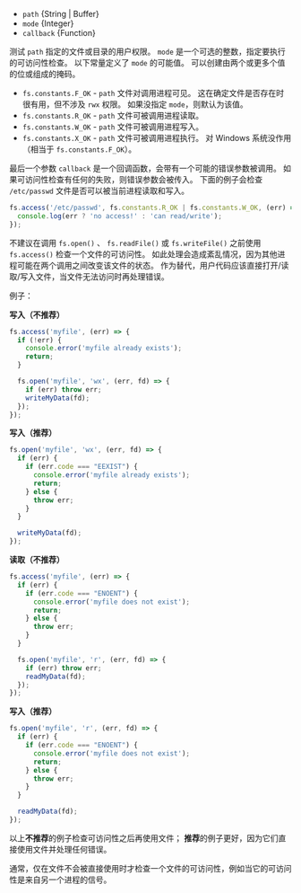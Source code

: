 <!-- YAML
added: v0.11.15
-->

* `path` {String | Buffer}
* `mode` {Integer}
* `callback` {Function}

测试 `path` 指定的文件或目录的用户权限。
`mode` 是一个可选的整数，指定要执行的可访问性检查。
以下常量定义了 `mode` 的可能值。
可以创建由两个或更多个值的位或组成的掩码。

- `fs.constants.F_OK` - `path` 文件对调用进程可见。
这在确定文件是否存在时很有用，但不涉及 `rwx` 权限。
如果没指定 `mode`，则默认为该值。
- `fs.constants.R_OK` - `path` 文件可被调用进程读取。
- `fs.constants.W_OK` - `path` 文件可被调用进程写入。
- `fs.constants.X_OK` - `path` 文件可被调用进程执行。
对 Windows 系统没作用（相当于 `fs.constants.F_OK`）。

最后一个参数 `callback` 是一个回调函数，会带有一个可能的错误参数被调用。
如果可访问性检查有任何的失败，则错误参数会被传入。
下面的例子会检查 `/etc/passwd` 文件是否可以被当前进程读取和写入。

```js
fs.access('/etc/passwd', fs.constants.R_OK | fs.constants.W_OK, (err) => {
  console.log(err ? 'no access!' : 'can read/write');
});
```

不建议在调用 `fs.open()` 、 `fs.readFile()` 或 `fs.writeFile()` 之前使用 `fs.access()` 检查一个文件的可访问性。
如此处理会造成紊乱情况，因为其他进程可能在两个调用之间改变该文件的状态。
作为替代，用户代码应该直接打开/读取/写入文件，当文件无法访问时再处理错误。

例子：


**写入（不推荐）**

```js
fs.access('myfile', (err) => {
  if (!err) {
    console.error('myfile already exists');
    return;
  }

  fs.open('myfile', 'wx', (err, fd) => {
    if (err) throw err;
    writeMyData(fd);
  });
});
```

**写入（推荐）**

```js
fs.open('myfile', 'wx', (err, fd) => {
  if (err) {
    if (err.code === "EEXIST") {
      console.error('myfile already exists');
      return;
    } else {
      throw err;
    }
  }

  writeMyData(fd);
});
```

**读取（不推荐）**

```js
fs.access('myfile', (err) => {
  if (err) {
    if (err.code === "ENOENT") {
      console.error('myfile does not exist');
      return;
    } else {
      throw err;
    }
  }

  fs.open('myfile', 'r', (err, fd) => {
    if (err) throw err;
    readMyData(fd);
  });
});
```

**写入（推荐）**

```js
fs.open('myfile', 'r', (err, fd) => {
  if (err) {
    if (err.code === "ENOENT") {
      console.error('myfile does not exist');
      return;
    } else {
      throw err;
    }
  }

  readMyData(fd);
});
```

以上**不推荐**的例子检查可访问性之后再使用文件；
**推荐**的例子更好，因为它们直接使用文件并处理任何错误。

通常，仅在文件不会被直接使用时才检查一个文件的可访问性，例如当它的可访问性是来自另一个进程的信号。

